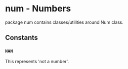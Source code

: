 # num - Numbers

package num contains classes/utilities around Num class.

## Constants

### `NAN`

This represents 'not a number'.

